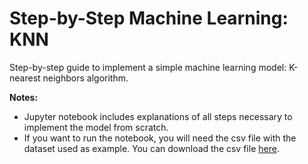 # Step-by-Step Machine Learning: KNN

Step-by-step guide to implement a simple machine learning model: K-nearest neighbors algorithm.

**Notes:** 
- Jupyter notebook includes explanations of all steps necessary to implement the model from scratch.
- If you want to run the notebook, you will need the csv file with the dataset used as example. You can download the csv file [here](https://www.dropbox.com/s/ho01tzvnm0iwynh/LoanStats3a.csv?dl=1).

